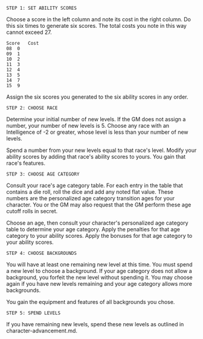 	STEP 1: SET ABILITY SCORES

Choose a score in the left column and note its cost in the right column.
Do this six times to generate six scores.
The total costs you note in this way cannot exceed 27.

	Score	Cost
	08	0
	09	1
	10	2
	11	3
	12	4
	13	5
	14	7
	15	9

Assign the six scores you generated to the six ability scores in any order.

	STEP 2: CHOOSE RACE

Determine your initial number of new levels.
If the GM does not assign a number, your number of new levels is 5.
Choose any race with an Intelligence of -2 or greater, whose level is less than your number of new levels.

Spend a number from your new levels equal to that race's level.
Modify your ability scores by adding that race's ability scores to yours.
You gain that race's features.

	STEP 3: CHOOSE AGE CATEGORY

Consult your race's age category table.
For each entry in the table that contains a die roll, roll the dice and add any noted flat value.
These numbers are the personalized age category transition ages for your character.
You or the GM may also request that the GM perform these age cutoff rolls in secret.

Choose an age, then consult your character's personalized age category table to determine your age category.
Apply the penalties for that age category to your ability scores.
Apply the bonuses for that age category to your ability scores.

	STEP 4: CHOOSE BACKGROUNDS

You will have at least one remaining new level at this time.
You must spend a new level to choose a background.
If your age category does not allow a background, you forfeit the new level without spending it.
You may choose again if you have new levels remaining and your age category allows more backgrounds.

You gain the equipment and features of all backgrounds you chose.

	STEP 5: SPEND LEVELS

If you have remaining new levels, spend these new levels as outlined in character-advancement.md.
